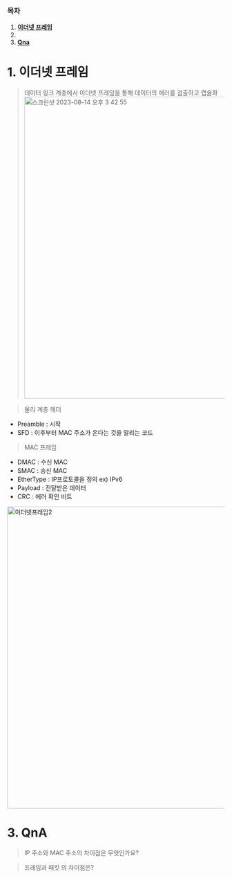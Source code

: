 ### 목차

1. [**이더넷 프레임**](#1-이더넷-프레임)
2.
3. [**Qna**](#2-qna)

# 1. 이더넷 프레임

> 데이터 링크 계층에서 이더넷 프레임을 통해 데이터의 에러를 검출하고 캡슐화
> <img width="700" alt="스크린샷 2023-08-14 오후 3 42 55" src="https://github.com/SSAFYSEOUL06CSSTUDY/06CSSTUDY/assets/108852263/94960cf2-6500-4a31-9138-c1f120300beb">

> 물리 계층 헤더

- Preamble : 시작
- SFD : 이후부터 MAC 주소가 온다는 것을 알리는 코드

> MAC 프레임

- DMAC : 수신 MAC
- SMAC : 송신 MAC
- EtherType : IP프로토콜을 정의 ex) IPv6
- Payload : 전달받은 데이터
- CRC : 에러 확인 비트

<img width="700" alt="이더넷프레임2" src="https://github.com/SSAFYSEOUL06CSSTUDY/06CSSTUDY/assets/108852263/58e0466d-e928-4393-8ec8-50568847e2f6">

# 3. QnA

> IP 주소와 MAC 주소의 차이점은 무엇인가요?

> 프래임과 패킷 의 차이점은?
